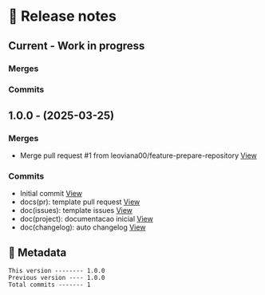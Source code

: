# 🎁 Release notes

## Current - Work in progress
### Merges

### Commits



## 1.0.0 - (2025-03-25)
### Merges
*  Merge pull request #1 from leoviana00/feature-prepare-repository [View](https://github.com/leoviana00/lab-ecs-alb-terraform/commits/a319c237beb9a2b879cc8dd19fa2370fc8e71783)
### Commits
*  Initial commit [View](https://github.com/leoviana00/lab-ecs-alb-terraform/commits/04c7486a8043d5ae32037a4a6ce2088033487a35)
*  docs(pr): template pull request [View](https://github.com/leoviana00/lab-ecs-alb-terraform/commits/21814c7a88742d65076c9a86ac5f3c301226bbb1)
*  doc(issues): template issues [View](https://github.com/leoviana00/lab-ecs-alb-terraform/commits/fb9d49c6db0a0f6cd872ddea807c94f038c0d0f5)
*  doc(project): documentacao inicial [View](https://github.com/leoviana00/lab-ecs-alb-terraform/commits/7e681a5d621600783f6072077afb3b3ff30305bd)
*  doc(changelog): auto changelog [View](https://github.com/leoviana00/lab-ecs-alb-terraform/commits/367039b41e5589137040b5971c7fcea8a1e00774)
## 📝 Metadata
```
This version -------- 1.0.0
Previous version ---- 1.0.0
Total commits ------- 1
```
